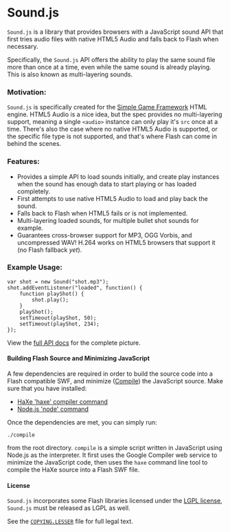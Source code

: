 Sound.js
========

`Sound.js` is a library that provides browsers with a JavaScript sound API
that first tries audio files with native HTML5 Audio and falls back to Flash
when necessary.

Specifically, the `Sound.js` API offers the ability to play the same sound
file more than once at a time, even while the same sound is already playing.
This is also known as multi-layering sounds. 

### Motivation: ###

`Sound.js` is specifically created for the
[Simple Game Framework](http://www.simplegameframework.com) HTML engine. HTML5
Audio is a nice idea, but the spec provides no multi-layering support, meaning
a single `<audio>` instance can only play it's `src` once at a time. There's
also the case where no native HTML5 Audio is supported, or the specific file
type is not supported, and that's where Flash can come in behind the scenes.

### Features: ###

 * Provides a simple API to load sounds initially, and create play instances
 when the sound has enough data to start playing or has loaded completely.
 * First attempts to use native HTML5 Audio to load and play back the sound.
 * Falls back to Flash when HTML5 fails or is not implemented.
 * Multi-layering loaded sounds, for multiple bullet shot sounds for example.
 * Guarantees cross-browser support for MP3, OGG Vorbis, and uncompressed WAV!
 H.264 works on HTML5 browsers that support it (no Flash fallback _yet_).

### Example Usage: ###

    var shot = new Sound("shot.mp3");
    shot.addEventListener("loaded", function() {
        function playShot() {
            shot.play();
        }
        playShot();
        setTimeout(playShot, 50);
        setTimeout(playShot, 234);
    });

View the [full API docs](http://github.com/TooTallNate/Sound.js/blob/master/API.md)
for the complete picture.

#### Building Flash Source and Minimizing JavaScript ####

A few dependencies are required in order to build the source code into a Flash
compatible SWF, and minimize
([Compile](http://code.google.com/closure/compiler/)) the JavaScript source.
Make sure that you have installed:

 * [HaXe 'haxe' compiler command](http://haxe.org/)
 * [Node.js 'node' command](http://nodejs.org)

Once the dependencies are met, you can simply run:

    ./compile

from the root directory. `compile` is a simple script written in JavaScript
using Node.js as the interpreter. It first uses the Google Compiler web
service to minimize the JavaScript code, then uses the `haxe` command line
tool to compile the HaXe source into a Flash SWF file.

#### License ####

`Sound.js` incorporates some Flash libraries licensed under the
[LGPL license](http://en.wikipedia.org/wiki/GNU_Lesser_General_Public_License),
`Sound.js` must be released as LGPL as well.

See the [`COPYING.LESSER`](http://github.com/TooTallNate/Sound.js/blob/master/COPYING.LESSER)
file for full legal text.
